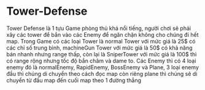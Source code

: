 # Tower-Defense
Tower Defense là 1 tựu Game phòng thủ khá nổi tiếng, ngưởi chơi sẽ phải xây các tower để bắn vào các Enemy để ngăn chặn không cho chúng đi hết map. Trong Game có các loại Tower là normal Tower với mức giá là 25$ có các chỉ số trung bình, machineGun Tower với mức giá là 50$ có khả năng bán nhanh nhưng range thấp, còn lại là SniperTower với mức giá là 100$ thì có range rộng nhưng tốc độ bắn châm và dame to. Các Enemy thì có 4 loại enemy đó là normalEnemy, RapidEnemy, BossEnemy và Plane, 3 loại enemy đầu thì chúng di chuyển theo cách đọc map còn riêng plane thì chúng sẽ di chuyển từ đầu map đến cuối map theo 1 đường thẳng
